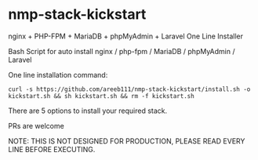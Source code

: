 # nmp-stack-kickstart
nginx + PHP-FPM + MariaDB + phpMyAdmin + Laravel One Line Installer

Bash Script for auto install nginx / php-fpm / MariaDB / phpMyAdmin / Laravel

One line installation command: 

```
curl -s https://github.com/areeb111/nmp-stack-kickstart/install.sh -o kickstart.sh && sh kickstart.sh && rm -f kickstart.sh
```

There are 5 options to install your required stack.

PRs are welcome

NOTE: THIS IS NOT DESIGNED FOR PRODUCTION, PLEASE READ EVERY LINE BEFORE EXECUTING.
